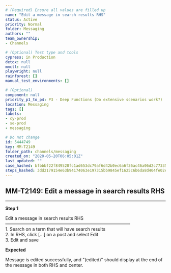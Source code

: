 ```yaml
---
# (Required) Ensure all values are filled up
name: "Edit a message in search results RHS"
status: Active
priority: Normal
folder: Messaging
authors: ""
team_ownership: 
- Channels

# (Optional) Test type and tools
cypress: in Production
detox: null
mmctl: null
playwright: null
rainforest: []
manual_test_environments: []

# (Optional)
component: null
priority_p1_to_p4: P3 - Deep Functions (Do extensive scenarios work?)
location: Messaging
tags: []
labels: 
- cy-prod
- se-prod
- messaging

# Do not change
id: 5444749
key: MM-T2149
folder_path: channels/messaging
created_on: "2020-05-20T06:05:01Z"
last_updated: ""
case_hashed: bfbbbf22f849520fc1ad653dc79af6d42b0ec6a6f36ac46a06d2c77335364b99f037f67dbcc2d6cec438b9090a836515
steps_hashed: 3dd2179154e63b94174063e197315bb9845ef1625c6b6da8d404fe02e1b597821ded6bc3550d71cb3832481a8a3eff8b
---
```


## MM-T2149: Edit a message in search results RHS

---

**Step 1**

Edit a message in search results RHS\
————————————————————————————\
1\. Search on a term that will have search results\
2\. In RHS, click \[...] on a post and select Edit\
3\. Edit and save

**Expected**

Message is edited successfully, and "(edited)" should display at the end of the message in both RHS and center.
